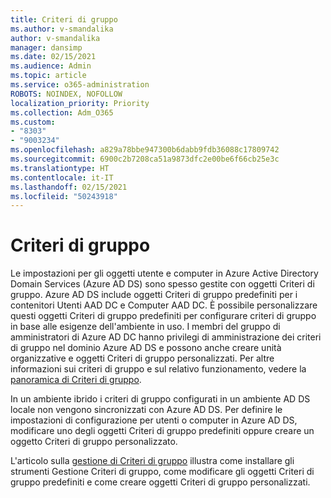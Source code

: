 ```yaml
---
title: Criteri di gruppo
ms.author: v-smandalika
author: v-smandalika
manager: dansimp
ms.date: 02/15/2021
ms.audience: Admin
ms.topic: article
ms.service: o365-administration
ROBOTS: NOINDEX, NOFOLLOW
localization_priority: Priority
ms.collection: Adm_O365
ms.custom:
- "8303"
- "9003234"
ms.openlocfilehash: a829a78bbe947300b6dabb9fdb36088c17809742
ms.sourcegitcommit: 6900c2b7208ca51a9873dfc2e00be6f66cb25e3c
ms.translationtype: HT
ms.contentlocale: it-IT
ms.lasthandoff: 02/15/2021
ms.locfileid: "50243918"
---
```

# <a name="group-policy"></a>Criteri di gruppo

Le impostazioni per gli oggetti utente e computer in Azure Active Directory Domain Services (Azure AD DS) sono spesso gestite con oggetti Criteri di gruppo. Azure AD DS include oggetti Criteri di gruppo predefiniti per i contenitori Utenti AAD DC e Computer AAD DC. È possibile personalizzare questi oggetti Criteri di gruppo predefiniti per configurare criteri di gruppo in base alle esigenze dell'ambiente in uso. I membri del gruppo di amministratori di Azure AD DC hanno privilegi di amministrazione dei criteri di gruppo nel dominio Azure AD DS e possono anche creare unità organizzative e oggetti Criteri di gruppo personalizzati. Per altre informazioni sui criteri di gruppo e sul relativo funzionamento, vedere la [panoramica di Criteri di gruppo](https://docs.microsoft.com/previous-versions/windows/it-pro/windows-server-2012-R2-and-2012/hh831791(v=ws.11)).

In un ambiente ibrido i criteri di gruppo configurati in un ambiente AD DS locale non vengono sincronizzati con Azure AD DS. Per definire le impostazioni di configurazione per utenti o computer in Azure AD DS, modificare uno degli oggetti Criteri di gruppo predefiniti oppure creare un oggetto Criteri di gruppo personalizzato.

L'articolo sulla [gestione di Criteri di gruppo](https://docs.microsoft.com/azure/active-directory-domain-services/manage-group-policy) illustra come installare gli strumenti Gestione Criteri di gruppo, come modificare gli oggetti Criteri di gruppo predefiniti e come creare oggetti Criteri di gruppo personalizzati.



